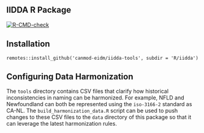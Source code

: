 IIDDA R Package
---------------

<!-- badges: start -->
[![R-CMD-check](https://github.com/stevencarlislewalker/iidda-tools/actions/workflows/R-CMD-check.yaml/badge.svg)](https://github.com/stevencarlislewalker/iidda-tools/actions/workflows/R-CMD-check-iidda.yaml)
<!-- badges: end -->

## Installation 
```
remotes::install_github('canmod-eidm/iidda-tools', subdir = 'R/iidda')
```

## Configuring Data Harmonization

The `tools` directory contains CSV files that clarify how historical inconsistencies in naming can be harmonized. For example, NFLD and Newfoundland can both be represented using the `iso-3166-2` standard as CA-NL. The `build_harmonization_data.R` script can be used to push changes to these CSV files to the `data` directory of this package so that it can leverage the latest harmonization rules.
